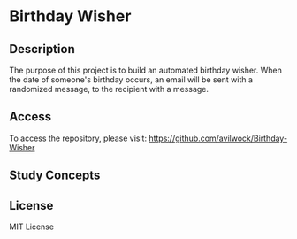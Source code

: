 # Birthday Wisher

## Description

The purpose of this project is to build an automated birthday wisher. When the date of someone's birthday occurs, an email will be sent with a randomized
message, to the recipient with a message.


## Access


To access the repository, please visit: https://github.com/avilwock/Birthday-Wisher

## Study Concepts



## License

MIT License